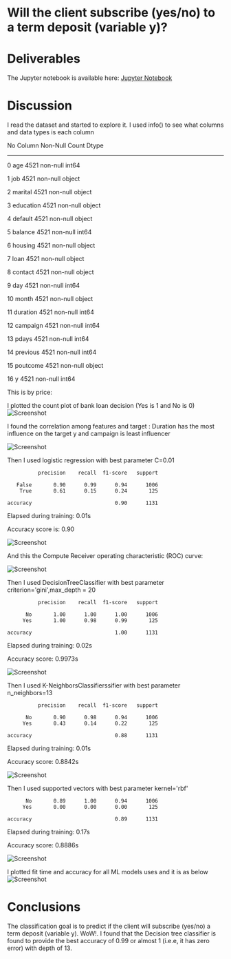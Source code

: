# Will the client subscribe (yes/no) to a term deposit (variable y)?

# Deliverables

The Jupyter notebook is available here:
[Jupyter Notebook](https://github.com/hossamfattah/mlmodule17/blob/64c28f208ff2a511c299d20bf35c4abc24e5c7da/MyWorkF.ipynb)


# Discussion
I read the dataset and started to explore it. I used info() to see what columns and data types is each column

 No   Column     Non-Null Count  Dtype 
---  ------     --------------  ----- 
 0   age        4521 non-null   int64 

 1   job        4521 non-null   object

 2   marital    4521 non-null   object

 3   education  4521 non-null   object

 4   default    4521 non-null   object

 5   balance    4521 non-null   int64 

 6   housing    4521 non-null   object

 7   loan       4521 non-null   object

 8   contact    4521 non-null   object

 9   day        4521 non-null   int64 

 10  month      4521 non-null   object

 11  duration   4521 non-null   int64 

 12  campaign   4521 non-null   int64 

 13  pdays      4521 non-null   int64 

 14  previous   4521 non-null   int64 

 15  poutcome   4521 non-null   object

 16  y          4521 non-null   int64 
 


This is by price:

I plotted the count plot of bank loan decision (Yes is 1 and No is 0)
![Screenshot](./images/image01.png)

I found the correlation among features and target :
Duration has the most influence on the target y and campaign is least influencer

![Screenshot](./images/image01_1.png)


Then I used logistic regression with best parameter C=0.01

              precision    recall  f1-score   support

       False       0.90      0.99      0.94      1006
        True       0.61      0.15      0.24       125

    accuracy                           0.90      1131

Elapsed during training: 0.01s

Accuracy score is:  0.90


![Screenshot](./images/image02.png)

And this the Compute Receiver operating characteristic (ROC) curve: 

![Screenshot](./images/image02_2.png)

Then I used DecisionTreeClassifier with best parameter criterion='gini',max_depth = 20


              precision    recall  f1-score   support

          No       1.00      1.00      1.00      1006
         Yes       1.00      0.98      0.99       125

    accuracy                           1.00      1131


Elapsed during training: 0.02s

Accuracy score: 0.9973s

![Screenshot](./images/image03.png)


Then I used K-NeighborsClassifierssifier with best parameter n_neighbors=13


              precision    recall  f1-score   support

          No       0.90      0.98      0.94      1006
         Yes       0.43      0.14      0.22       125

    accuracy                           0.88      1131
   
Elapsed during training: 0.01s

Accuracy score: 0.8842s


![Screenshot](./images/image04.png)


Then I used supported vectors with best parameter kernel='rbf'


          No       0.89      1.00      0.94      1006
         Yes       0.00      0.00      0.00       125

    accuracy                           0.89      1131

Elapsed during training: 0.17s

Accuracy score: 0.8886s


![Screenshot](./images/image05.png)


I plotted fit time and accuracy for all ML models uses and it is as below
![Screenshot](./images/image06.png)

# Conclusions 
The classification goal is to predict if the client will subscribe (yes/no) a term deposit (variable y). 
WoW!. I found that the Decision tree classifier is found to provide the best accuracy of 0.99 or almost 1 (i.e.e, it has zero error) with depth of 13.